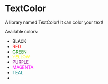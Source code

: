 # TextColor
A library named TextColor! It can color your text!

Available colors: </br>
- <font color="black">BLACK</font>
- <font color="red">RED</font>
- <font color="green">GREEN</font>
- <font color="yellow">YELLOW</font>
- <font color="purple">PURPLE</font>
- <font color="magenta">MAGENTA</font>
- <font color="teal">TEAL</font>
- <font color="white">WHITE</font>
